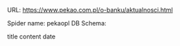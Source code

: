 URL: https://www.pekao.com.pl/o-banku/aktualnosci.html

Spider name: pekaopl
DB Schema:

title
content
date